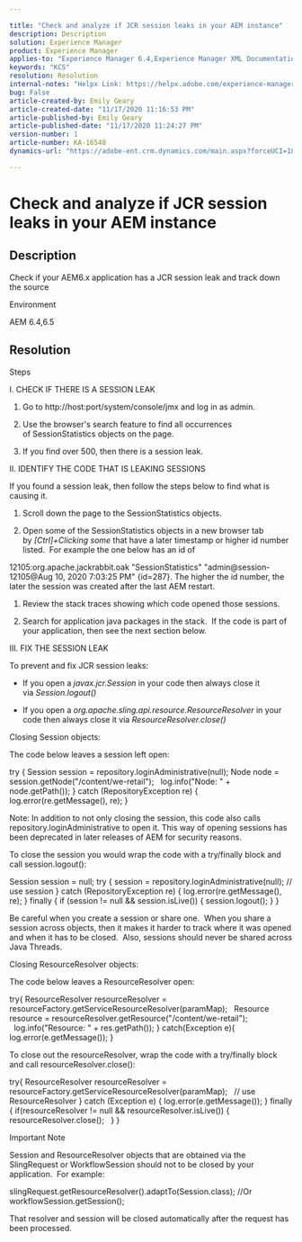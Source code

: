 ```yaml
---

title: "Check and analyze if JCR session leaks in your AEM instance"  
description: Description  
solution: Experience Manager  
product: Experience Manager  
applies-to: "Experience Manager 6.4,Experience Manager XML Documentation for Adobe Experience Manager,Experience Manager XML Documentation Add-on for Adobe Experience Manager,Experience Manager 6.5,Experience Manager"  
keywords: "KCS"  
resolution: Resolution  
internal-notes: "Helpx Link: https://helpx.adobe.com/experience-manager/kb/check-and-analyze-if-JCR-session-leaks-in-your-AEM-instance.html"  
bug: False  
article-created-by: Emily Geary  
article-created-date: "11/17/2020 11:16:53 PM"  
article-published-by: Emily Geary  
article-published-date: "11/17/2020 11:24:27 PM"  
version-number: 1  
article-number: KA-16548  
dynamics-url: "https://adobe-ent.crm.dynamics.com/main.aspx?forceUCI=1&pagetype=entityrecord&etn=knowledgearticle&id=6c27d5f9-2a29-eb11-a813-000d3a303484"

---
```


# Check and analyze if JCR session leaks in your AEM instance

## Description

Check if your AEM6.x application has a JCR session leak and track down the source


Environment



AEM 6.4,6.5

## Resolution

Steps

I. CHECK IF THERE IS A SESSION LEAK



1.  Go to http://host:port/system/console/jmx and log in as admin.
 
2.  Use the browser's search feature to find all occurrences of SessionStatistics objects on the page.
 
3.  If you find over 500, then there is a session leak.




II. IDENTIFY THE CODE THAT IS LEAKING SESSIONS

If you found a session leak, then follow the steps below to find what is causing it.

1.  Scroll down the page to the SessionStatistics objects.
 
2.  Open some of the SessionStatistics objects in a new browser tab by *[Ctrl]+Clicking some* that have a later timestamp or higher id number listed.  For example the one below has an id of




12105:org.apache.jackrabbit.oak "SessionStatistics" "admin@session-12105@Aug 10, 2020 7:03:25 PM" {id=287}. The higher the id number, the later the session was created after the last AEM restart.

1.  Review the stack traces showing which code opened those sessions.
 
2.  Search for application java packages in the stack.  If the code is part of your application, then see the next section below.




III. FIX THE SESSION LEAK

To prevent and fix JCR session leaks:

*   If you open a *javax.jcr.Session* in your code then always close it via *Session.logout()*
 
*   If you open a *org.apache.sling.api.resource.ResourceResolver* in your code then always close it via *ResourceResolver.close()*




Closing Session objects:

The code below leaves a session left open:

try { Session session = repository.loginAdministrative(null); Node node = session.getNode("/content/we-retail");   log.info("Node: " + node.getPath()); } catch (RepositoryException re) { log.error(re.getMessage(), re); }


Note: In addition to not only closing the session, this code also calls repository.loginAdministrative to open it. This way of opening sessions has been deprecated in later releases of AEM for security reasons.



To close the session you would wrap the code with a try/finally block and call session.logout():

Session session = null; try { session = repository.loginAdministrative(null); // use session } catch (RepositoryException re) { log.error(re.getMessage(), re); } finally { if (session != null && session.isLive()) { session.logout(); } }

Be careful when you create a session or share one.  When you share a session across objects, then it makes it harder to track where it was opened and when it has to be closed.  Also, sessions should never be shared across Java Threads.

Closing ResourceResolver objects:

The code below leaves a ResourceResolver open:

try{ ResourceResolver resourceResolver = resourceFactory.getServiceResourceResolver(paramMap);   Resource resource = resourceResolver.getResource("/content/we-retail");   log.info("Resource: " + res.getPath()); } catch(Exception e){ log.error(e.getMessage()); }

To close out the resourceResolver, wrap the code with a try/finally block and call resourceResolver.close():

try{ ResourceResolver resourceResolver = resourceFactory.getServiceResourceResolver(paramMap);   // use ResourceResolver } catch (Exception e) { log.error(e.getMessage()); } finally { if(resourceResolver != null && resourceResolver.isLive()) { resourceResolver.close();   } }


Important Note



Session and ResourceResolver objects that are obtained via the SlingRequest or WorkflowSession should not to be closed by your application.  For example:

slingRequest.getResourceResolver().adaptTo(Session.class); //Or workflowSession.getSession();

That resolver and session will be closed automatically after the request has been processed.
